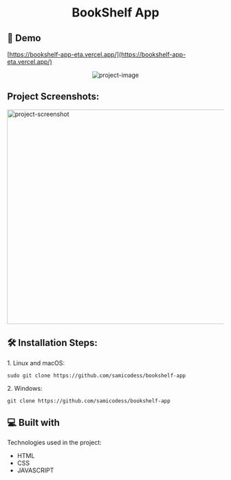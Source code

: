 
<h1 align="center" id="title">BookShelf App</h1>

<h2>🚀 Demo</h2>

[https://bookshelf-app-eta.vercel.app/](https://bookshelf-app-eta.vercel.app/)

<p align="center"><img src="https://socialify.git.ci/samicodess/bookshelf-app/image?font=Source%20Code%20Pro&amp;language=1&amp;logo=https%3A%2F%2Fuser-images.githubusercontent.com%2F97249274%2F278816764-1ed8e504-629c-4db1-ab6a-04dff5a1a412.png&amp;name=1&amp;owner=1&amp;pattern=Solid&amp;stargazers=1&amp;theme=Dark" alt="project-image"></p>


<h2>Project Screenshots:</h2>

<img src="https://user-images.githubusercontent.com/97249274/278816764-1ed8e504-629c-4db1-ab6a-04dff5a1a412.png" alt="project-screenshot" width="700" height="500/">

<h2>🛠️ Installation Steps:</h2>

<p>1. Linux and macOS:</p>

```
sudo git clone https://github.com/samicodess/bookshelf-app
```

<p>2. Windows:</p>

```
git clone https://github.com/samicodess/bookshelf-app
```

  
  
<h2>💻 Built with</h2>

Technologies used in the project:

*   HTML
*   CSS
*   JAVASCRIPT
